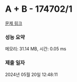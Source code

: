 # A + B - 174702/1 

[문제 링크](https://level.goorm.io/exam/174702/a-b/quiz/1) 

### 성능 요약

메모리: 31.14 MB, 시간: 0.05 ms

### 제출 일자

2024년 05월 20일 12:48:11

